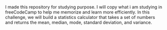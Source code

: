 I made this repository for studying purpose. I will copy what i am studying in freeCodeCamp to help me memorize and learn more efficiently.
In this challenge, we will build a statistics calculator that takes a set of numbers and returns the mean, median, mode, standard deviation, and variance.